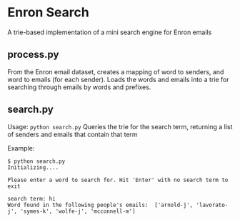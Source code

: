 # Enron Search

A trie-based implementation of a mini search engine for Enron emails

## process.py
From the Enron email dataset, creates a mapping of word to senders, and word to emails (for each sender). Loads the words and emails into a trie for searching through emails by words and prefixes.

## search.py
Usage: `python search.py`
Queries the trie for the search term, returning a list of senders and emails that contain that term

Example:
```
$ python search.py
Initializing....

Please enter a word to search for. Hit 'Enter' with no search term to exit

search term: hi
Word found in the following people's emails:  ['arnold-j', 'lavorato-j', 'symes-k', 'wolfe-j', 'mcconnell-m']
```
